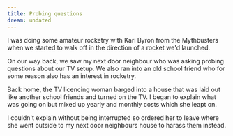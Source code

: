 ```yaml
---
title: Probing questions 
dream: undated
---
```


I was doing some amateur rocketry with Kari Byron from the Mythbusters when we started to walk off in the direction of a rocket we'd launched.

On our way back, we saw my next door neighbour who was asking probing questions about our TV setup. We also ran into an old school friend<!-- DoS --> who for some reason also has an interest in rocketry.

Back home, the TV licencing woman barged into a house that was laid out like another school friends<!-- CD --> and turned on the TV. I began to explain what was going on but mixed up yearly and monthly costs which she leapt on.

I couldn't explain without being interrupted so ordered her to leave where she went outside to my next door neighbours house to harass them instead.